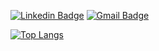 [![Linkedin Badge](https://img.shields.io/badge/-João%20Martins-0077B5?style=flat-rounded&logo=Linkedin&logoColor=black&link=https://www.linkedin.com/in/joaokbmartins/)](https://www.linkedin.com/in/joaokbmartins/) 
[![Gmail Badge](https://img.shields.io/badge/-martins.joao1909-red?style=flat-rouded&logo=Gmail&logoColor=black&link=mailto:martins.joao1909@gmail.com)](mailto:martins.joao1909@gmail.com)

<!-- [![GitHub stats](https://github-readme-stats.vercel.app/api?username=joaokbmartins&show_icons=true&theme=dark&hide_title=true&hide_rank=true&count_private=true&hide=stars,prs,issues,contribs)](https://github.com/anuraghazra/github-readme-stats) -->
<!-- <br/> -->
[![Top Langs](https://github-readme-stats.vercel.app/api/top-langs/?username=joaokbmartins&layout=compact&hide=roff&hide_title=true&langs_count=4&include_all_commits=true&theme=dark)](https://github.com/anuraghazra/github-readme-stats)

